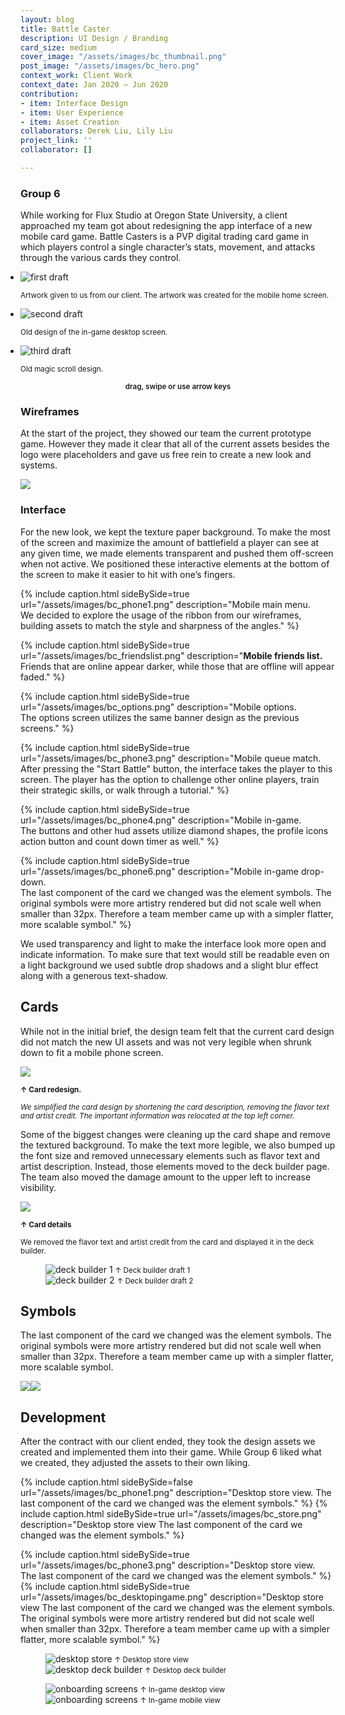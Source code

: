 ```yaml
---
layout: blog
title: Battle Caster
description: UI Design / Branding
card_size: medium
cover_image: "/assets/images/bc_thumbnail.png"
post_image: "/assets/images/bc_hero.png"
context_work: Client Work
context_date: Jan 2020 – Jun 2020
contribution:
- item: Interface Design
- item: User Experience
- item: Asset Creation
collaborators: Derek Liu, Lily Liu
project_link: ''
collaborator: []

---
```

### Group 6

While working for Flux Studio  at Oregon State University, a client approached my team got about redesigning the app interface of a new mobile card game. Battle Casters is a PVP digital trading card game in which players control a single character’s stats, movement, and attacks through the various cards they control.

<style>

.glide ul {

max-width: initial;

}

.glide img {

pointer-events: none;

}

.glide__slides {

padding-left: 0;

}

.glide .glide__slide {

opacity: 1; transform: scale(1);

}

</style>

<div class="glide mt4">

<div class="glide__track" data-glide-el="track">

<ul class="glide__slides">

<li class="glide__slide" style="text-align: left;"> <img src="/assets/images/bc_slider1.png" alt="first draft">

<small>Artwork given to us from our client. The artwork was created for the mobile home screen.</small>

</li>

<li class="glide__slide" style="text-align: left;"> <img src="/assets/images/bc_slider2.png" alt="second draft">

<small>Old design of the in-game desktop screen.</small>

</li>

<li class="glide__slide" style="text-align: left;"> <img src="/assets/images/bc_slider3.png" alt="third draft">

<small>Old magic scroll design.</small>

</li>

</ul>

</div>

<small style="text-align: center; color: var(--ink-6); font-weight: 600; display: block;">drag, swipe or use arrow keys</small>

</div>

### Wireframes

At the start of the project, they showed our team the current prototype game. However they made it clear that all of the current assets besides the logo were placeholders and gave us free rein to create a new look and systems.

![](/assets/images/bc_wireframes.png)

### Interface

For the new look, we kept the texture paper background. To make the most of the screen and maximize the amount of battlefield a player can see at any given time, we made elements transparent and pushed them off-screen when not active. We positioned these interactive elements at the bottom of the screen to make it easier to hit with one’s fingers.

{% include caption.html sideBySide=true url="/assets/images/bc_phone1.png" description="Mobile main menu.<br> We decided to explore the usage of the ribbon from our wireframes, building assets to match the style and sharpness of the angles." %} 

{% include caption.html sideBySide=true url="/assets/images/bc_friendslist.png" description="**Mobile friends list.**<br> Friends that are online appear darker, while those that are offline will appear faded." %} 

{% include caption.html sideBySide=true url="/assets/images/bc_options.png" description="Mobile options.<br> The options screen utilizes the same banner design as the previous screens." %} 

{% include caption.html sideBySide=true url="/assets/images/bc_phone3.png" description="Mobile queue match.<br> After pressing the "Start Battle" button, the interface takes the player to this screen. The player has the option to challenge other online players, train their strategic skills, or walk through a tutorial." %} 

{% include caption.html sideBySide=true url="/assets/images/bc_phone4.png" description="Mobile in-game.<br> The buttons and other hud assets utilize diamond shapes, the profile icons action button and count down timer as well." %}

{% include caption.html sideBySide=true url="/assets/images/bc_phone6.png" description="Mobile in-game drop-down.<br> The last component of the card we changed was the element symbols. The original symbols were more artistry rendered but did not scale well when smaller than 32px. Therefore a team member came up with a simpler flatter, more scalable symbol." %}

We used transparency and light to make the interface look more open and indicate information. To make sure that text would still be readable even on a light background we used subtle drop shadows and a slight blur effect along with a generous text-shadow.

## Cards

While not in the initial brief, the design team felt that the current card design did not match the new UI assets and was not very legible when shrunk down to fit a mobile phone screen.

![](/assets/images/bc_cards-1.png)

<small>**↑ Card redesign.**</small>

<small>_We simplified the card design by shortening the card description, removing the flavor text and artist credit. The important information was relocated at the top left corner._</small>

Some of the biggest changes were cleaning up the card shape and remove the textured background. To make the text more legible, we also bumped up the font size and removed unnecessary elements such as flavor text and artist description. Instead, those elements moved to the deck builder page. The team also moved the damage amount to the upper left to increase visibility.

![](/assets/images/bc_cardinfo.png)

<small>**↑ Card details**</small>

<small>We removed the flavor text and artist credit from the card and displayed it in the deck builder.</small>

<figure class="flexImages">

<div> <img src="/assets/images/bc_deckbuilder1.png" alt="deck builder 1"> <small>↑ Deck builder draft 1</small>

</div>

<div> <img src="/assets/images/bc_deckbuilder2.png" alt="deck builder 2"> <small>↑ Deck builder draft 2</small>

</div>

</figure>

## Symbols

The last component of the card we changed was the element symbols. The original symbols were more artistry rendered but did not scale well when smaller than 32px. Therefore a team member came up with a simpler flatter, more scalable symbol.

![](/assets/images/bc_iconsize.png)![](/assets/images/bc_symbols-1.png)

## Development

After the contract with our client ended, they took the design assets we created and implemented them into their game. While Group 6 liked what we created, they adjusted the assets to their own liking.

{% include caption.html sideBySide=false url="/assets/images/bc_phone1.png" description="Desktop store view. The last component of the card we changed was the element symbols." %} {% include caption.html sideBySide=true url="/assets/images/bc_store.png" description="Desktop store view The last component of the card we changed was the element symbols." %} 

{% include caption.html sideBySide=true url="/assets/images/bc_phone3.png" description="Desktop store view.<br> The last component of the card we changed was the element symbols." %} {% include caption.html sideBySide=true url="/assets/images/bc_desktopingame.png" description="Desktop store view The last component of the card we changed was the element symbols. The original symbols were more artistry rendered but did not scale well when smaller than 32px. Therefore a team member came up with a simpler flatter, more scalable symbol." %}

<figure class="flexImages">

<div> <img src="/assets/images/bc_store.png" alt="desktop store"> <small>↑ Desktop store view</small>

</div>

<div> <img src="/assets/images/bc_deckbuilder.png" alt="desktop deck builder"> <small>↑ Desktop deck builder</small>

</div>

</figure>

<figure class="flexImages">

<div> <img src="/assets/images/bc_desktopingame.png" alt="onboarding screens"> <small>↑ In-game desktop view</small>

</div>

<div> <img src="/assets/images/bc_devphone.png" alt="onboarding screens"> <small>↑ In-game mobile view</small>

</div>

</figure>